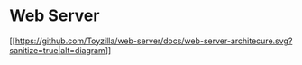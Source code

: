 # Web Server

[[https://github.com/Toyzilla/web-server/docs/web-server-architecure.svg?sanitize=true|alt=diagram]]
